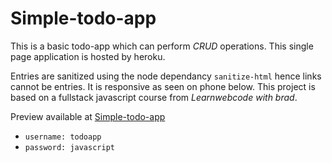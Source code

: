 # Simple-todo-app

This is a basic todo-app which can perform *CRUD* operations.
This single page application is hosted by heroku.

Entries are sanitized using the node dependancy  `sanitize-html` hence links cannot be entries. It is responsive as seen on phone below.
This project is based on a fullstack javascript course from  *Learnwebcode with brad*.

Preview available at [Simple-todo-app](https://remote-to-do-app.herokuapp.com/)


- `username: todoapp`
- `password: javascript`

